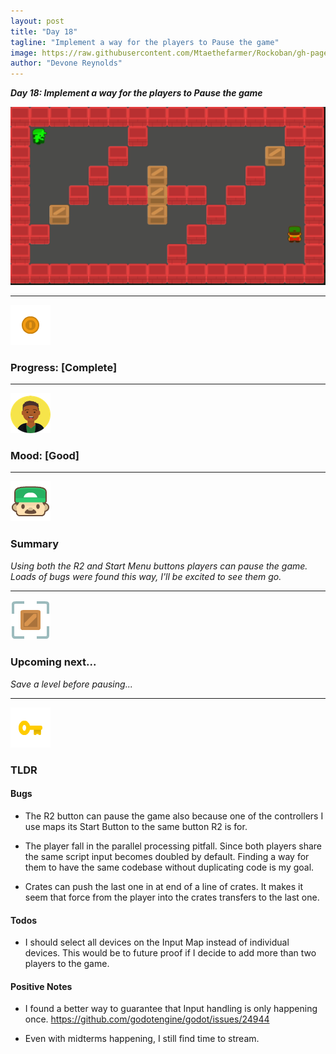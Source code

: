 ```yaml
---
layout: post
title: "Day 18"
tagline: "Implement a way for the players to Pause the game"
image: https://raw.githubusercontent.com/Mtaethefarmer/Rockoban/gh-pages/assets/gifs/Day18.gif
author: "Devone Reynolds"
---
```


***Day 18: Implement a way for the players to Pause the game***

![](https://raw.githubusercontent.com/Mtaethefarmer/Rockoban/gh-pages/assets/gifs/Day18.gif)

---
![](https://raw.githubusercontent.com/Mtaethefarmer/Rockoban/gh-pages/assets/icons/coin.png "coin") 
### **Progress: [Complete]**

---
![](https://raw.githubusercontent.com/Mtaethefarmer/Rockoban/gh-pages/assets/icons/mood/good.png "good face") 
### **Mood: [Good]**

---
![](https://raw.githubusercontent.com/Mtaethefarmer/Rockoban/gh-pages/assets/icons/face.png "face") 
### **Summary**
*Using both the R2 and Start Menu buttons players can pause the game. Loads of bugs were found this way, I'll be excited to see them go.*

---
![](https://raw.githubusercontent.com/Mtaethefarmer/Rockoban/gh-pages/assets/icons/next_goal.png "crate") 
### **Upcoming next...**
*Save a level before pausing...*

---
![](https://raw.githubusercontent.com/Mtaethefarmer/Rockoban/gh-pages/assets/icons/key.png "key") 
### **TLDR**

#### **Bugs**

* The R2 button can pause the game also because one of the controllers I use maps its Start Button to the same button R2 is for. 

* The player fall in the parallel processing pitfall. Since both players  share the same script input becomes doubled by default. Finding a way for them to have the same codebase without duplicating code is my goal.

* Crates can push the last one in at end of a line of crates. It makes it seem that force from the player into the crates transfers to the last one.

#### **Todos**

* I should select all devices on the Input Map instead of individual devices. This would be to future proof if I decide to add more than two players to the game.

#### **Positive Notes**

* I found a better way to guarantee that Input handling is only happening once. https://github.com/godotengine/godot/issues/24944

* Even with midterms happening, I still find time to stream.